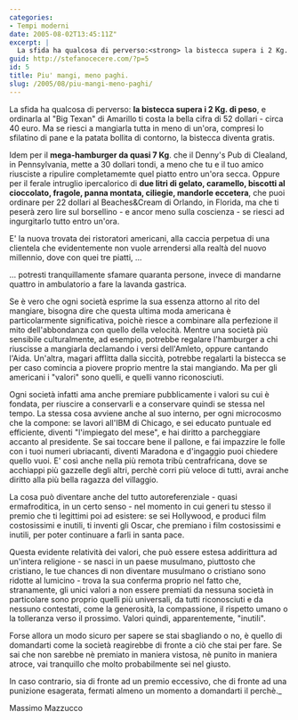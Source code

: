 ```yaml
---
categories:
- Tempi moderni
date: 2005-08-02T13:45:11Z"
excerpt: |
  La sfida ha qualcosa di perverso:<strong> la bistecca supera i 2 Kg. di peso</strong>, e ordinarla al "Big Texan" di Amarillo ti costa la bella cifra di 52 dollari - circa 40 euro. Ma se riesci a mangiarla tutta in meno di un'ora, compresi lo sfilatino di pane e la patata bollita di contorno, la bistecca diventa gratis...
guid: http://stefanocecere.com/?p=5
id: 5
title: Piu' mangi, meno paghi.
slug: /2005/08/piu-mangi-meno-paghi/
---
```


La sfida ha qualcosa di perverso: **la bistecca supera i 2 Kg. di peso**, e ordinarla al "Big Texan" di Amarillo ti costa la bella cifra di 52 dollari - circa 40 euro. Ma se riesci a mangiarla tutta in meno di un'ora, compresi lo sfilatino di pane e la patata bollita di contorno, la bistecca diventa gratis.

Idem per il **mega-hamburger da quasi 7 Kg**. che il Denny's Pub di Clealand, in Pennsylvania, mette a 30 dollari tondi, a meno che tu e il tuo amico riusciste a ripulire completamemte quel piatto entro un'ora secca. Oppure per il ferale intruglio ipercalorico di **due litri di gelato, caramello, biscotti al cioccolato, fragole, panna montata, ciliegie, mandorle eccetera**, che puoi ordinare per 22 dollari al Beaches&Cream di Orlando, in Florida, ma che ti peserà zero lire sul borsellino - e ancor meno sulla coscienza - se riesci ad ingurgitarlo tutto entro un'ora.

E' la nuova trovata dei ristoratori americani, alla caccia perpetua di una clientela che evidentemente non vuole arrendersi alla realtà del nuovo millennio, dove con quei tre piatti, …

… potresti tranquillamente sfamare quaranta persone, invece di mandarne quattro in ambulatorio a fare la lavanda gastrica.

Se è vero che ogni società esprime la sua essenza attorno al rito del mangiare, bisogna dire che questa ultima moda americana è particolarmente significativa, poichè riesce a combinare alla perfezione il mito dell'abbondanza con quello della velocità. Mentre una società più sensibile culturalmente, ad esempio, potrebbe regalare l'hamburger a chi riuscisse a mangiarla declamando i versi dell'Amleto, oppure cantando l'Aida. Un'altra, magari afflitta dalla siccità, potrebbe regalarti la bistecca se per caso comincia a piovere proprio mentre la stai mangiando. Ma per gli americani i "valori" sono quelli, e quelli vanno riconosciuti.

Ogni società infatti ama anche premiare pubblicamente i valori su cui è fondata, per riuscire a conservarli e a conservare quindi se stessa nel tempo. La stessa cosa avviene anche al suo interno, per ogni microcosmo che la compone: se lavori all'IBM di Chicago, e sei educato puntuale ed efficiente, diventi "l'impiegato del mese", e hai diritto a parcheggiare accanto al presidente. Se sai toccare bene il pallone, e fai impazzire le folle con i tuoi numeri ubriacanti, diventi Maradona e d'ingaggio puoi chiedere quello vuoi. E' così anche nella più remota tribù centrafricana, dove se acchiappi più gazzelle degli altri, perchè corri più veloce di tutti, avrai anche diritto alla più bella ragazza del villaggio.

La cosa può diventare anche del tutto autoreferenziale - quasi ermafroditica, in un certo senso - nel momento in cui generi tu stesso il premio che ti legittimi poi ad esistere: se sei Hollywood, e produci film costosissimi e inutili, ti inventi gli Oscar, che premiano i film costosissimi e inutili, per poter continuare a farli in santa pace.

Questa evidente relatività dei valori, che può essere estesa addirittura ad un'intera religione - se nasci in un paese musulmano, piuttosto che cristiano, le tue chances di non diventare musulmano o cristiano sono ridotte al lumicino - trova la sua conferma proprio nel fatto che, stranamente, gli unici valori a non essere premiati da nessuna società in particolare sono proprio quelli più universali, da tutti riconosciuti e da nessuno contestati, come la generosità, la compassione, il rispetto umano o la tolleranza verso il prossimo. Valori quindi, apparentemente, "inutili".

Forse allora un modo sicuro per sapere se stai sbagliando o no, è quello di domandarti come la società reagirebbe di fronte a ciò che stai per fare. Se sai che non sarebbe nè premiato in maniera vistosa, nè punito in maniera atroce, vai tranquillo che molto probabilmente sei nel giusto.

In caso contrario, sia di fronte ad un premio eccessivo, che di fronte ad una punizione esagerata, fermati almeno un momento a domandarti il perchè._</p> 

Massimo Mazzucco
  
</em>